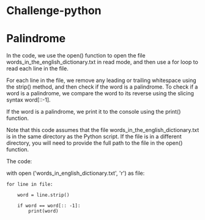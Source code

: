 # Challenge-python

# Palindrome

In the code, we use the open() function to open the file words_in_the_english_dictionary.txt in read mode, and then use a for loop to read each line in the file.

For each line in the file, we remove any leading or trailing whitespace using the strip() method, and then check if the word is a palindrome. To check if a word is a palindrome, we compare the word to its reverse using the slicing syntax word[::-1].

If the word is a palindrome, we print it to the console using the print() function.

Note that this code assumes that the file words_in_the_english_dictionary.txt is in the same directory as the Python script. If the file is in a different directory, you will need to provide the full path to the file in the open() function.

The code:

with open ('words_in_english_dictionary.txt', 'r') as file:

    for line in file:

        word = line.strip()

        if word == word[:: -1]:
            print(word)